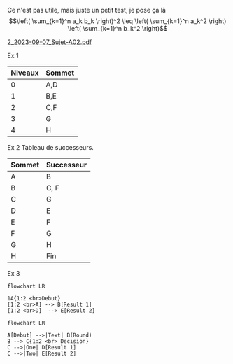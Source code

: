 Ce n'est pas utile, mais juste un petit test, je pose ça là
$$\left( \sum_{k=1}^n a_k b_k \right)^2 \leq \left( \sum_{k=1}^n a_k^2 \right) \left( \sum_{k=1}^n b_k^2 \right)$$

[2_2023-09-07_Sujet-A02.pdf](2_2023-09-07_Sujet-A02.pdf)

Ex 1 


| Niveaux | Sommet |
| ------- | ------ |
| 0       | A,D    |
| 1       | B,E    |
| 2       | C,F    |
| 3       | G      |
| 4       | H      |

Ex 2
Tableau de successeurs.

| Sommet | Successeur |
| ------ | ---------- |
| A      | B          |
| B      | C, F       |
| C      | G          |
| D      | E          | 
| E      | F          |
| F      | G          |
| G      | H          |
| H      | Fin        |


Ex 3



```mermaid
flowchart LR

1A{1:2 <br>Debut}
[1:2 <br>A] --> B[Result 1]
[1:2 <br>D]  --> E[Result 2]

```

```mermaid
flowchart LR

A[Debut] -->|Text| B(Round)
B --> C{1:2 <br> Decision}
C -->|One| D[Result 1]
C -->|Two| E[Result 2]
```